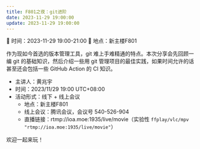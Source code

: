 ```yaml
---
title: F801之夜：git进阶
date: 2023-11-29 19:00:00
update: 2023-11-29 19:00:00
---
```

📅 时间：2023-11-29 19:00-21:00 
📍 地点：新主楼F801

作为现如今首选的版本管理工具，git 难上手难精通的特点。本次分享会先回顾一编 git 的基础知识，然后介绍一些用 git 管理项目的最佳实践，如果时间允许的话甚至还会包括一些 GitHub Action 的 CI 知识。

- 主讲人：黄兆宇
- 时间：2023/11/29 19:00 UTC+08:00
- 活动形式：线下 + 线上会议
  - 地点：新主楼F801
  - 线上会议：腾讯会议，会议号 540-526-904
  - 直播链接：rtmp://ioa.moe:1935/live/movie（实验性 `ffplay/vlc/mpv "rtmp://ioa.moe:1935/live/movie"`）

欢迎一起来玩！
